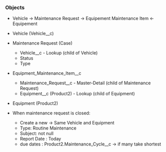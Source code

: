 ### Objects

- Vehicle -> Maintenance Request -> Equipement Maintenance Item <- Equipement

- Vehicle (Vehicle__c)
- Maintenance Request (Case)
    - Vehicle__c - Lookup (child of Vehicle)
    - Status
    - Type
- Equipment_Maintenance_Item__c
    - Maintenance_Request__c - Master-Detail (child of Maintenance Request)
    - Equipment__c (Product2) - Lookup (child of Equipment)
- Equipment (Product2)


- When maintenance request is closed:
    - Create a new -> Same Vehicle and Equipment
    - Type: Routine Maintenance
    - Subject: not null
    - Report Date : Today
    - due dates : Product2.Maintenance_Cycle__c  -> if many take shortest
